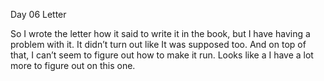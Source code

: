 Day 06 Letter

So I wrote the letter how it said to write it in the book, but I have having a problem with it.  It didn’t turn out like It was supposed too.  And on top of that, I can’t seem to figure out how to make it run.  Looks like a I have a lot more to figure out on this one. 